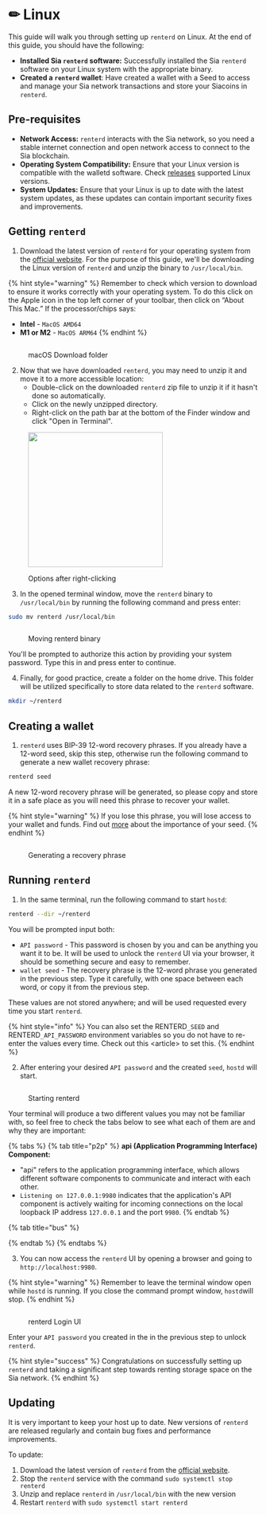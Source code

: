 # ✏ Linux

This guide will walk you through setting up `renterd` on Linux. At the end of this guide, you should have the following:

* **Installed Sia `renterd` software:** Successfully installed the Sia `renterd` software on your Linux system with the appropriate binary.
* **Created a `renterd` wallet**: Have created a wallet with a Seed to access and manage your Sia network transactions and store your Siacoins in `renterd`.

## Pre-requisites

* **Network Access:** `renterd` interacts with the Sia network, so you need a stable internet connection and open network access to connect to the Sia blockchain.
* **Operating System Compatibility:** Ensure that your Linux version is compatible with the walletd software. Check [releases](../../miscellaneous/releases.md) supported Linux versions.
* **System Updates:** Ensure that your Linux is up to date with the latest system updates, as these updates can contain important security fixes and improvements.

## Getting `renterd`

1. Download the latest version of `renterd` for your operating system from the [official website](https://sia.tech/software/renterd). For the purpose of this guide, we'll be downloading the Linux version of `renterd` and unzip the binary to `/usr/local/bin`.

{% hint style="warning" %}
Remember to check which version to download to ensure it works correctly with your operating system. To do this click on the Apple icon in the top left corner of your toolbar, then click on “About This Mac.” If the processor/chips says:

* **Intel** - `MacOS AMD64`
* **M1 or M2** - `MacOS ARM64`
{% endhint %}

<figure><img src="../../.gitbook/assets/renter_1.png" alt=""><figcaption><p>macOS Download folder</p></figcaption></figure>

2. Now that we have downloaded `renterd`, you may need to unzip it and move it to a more accessible location:
   * Double-click on the downloaded `renterd` zip file to unzip it if it hasn't done so automatically.
   * Click on the newly unzipped directory.
   * Right-click on the path bar at the bottom of the Finder window and click "Open in Terminal".

<figure><img src="../../.gitbook/assets/option.png" alt="" width="271"><figcaption><p>Options after right-clicking</p></figcaption></figure>

3. In the opened terminal window, move the `renterd` binary to `/usr/local/bin` by running the following command and press enter:

```bash
sudo mv renterd /usr/local/bin
```

<figure><img src="../../.gitbook/assets/renterd_2.png" alt=""><figcaption><p>Moving renterd binary</p></figcaption></figure>

You'll be prompted to authorize this action by providing your system password. Type this in and press enter to continue.

4. Finally, for good practice, create a folder on the home drive. This folder will be utilized specifically to store data related to the `renterd` software.

```bash
mkdir ~/renterd
```

## Creating a wallet

1. `renterd` uses BIP-39 12-word recovery phrases. If you already have a 12-word seed, skip this step, otherwise run the following command to generate a new wallet recovery phrase:

```bash
renterd seed
```

A new 12-word recovery phrase will be generated, so please copy and store it in a safe place as you will need this phrase to recover your wallet.&#x20;

{% hint style="warning" %}
If you lose this phrase, you will lose access to your wallet and funds. Find out [more](../../get-started-with-sia/the-importance-of-your-seed.md) about  the importance of your seed.
{% endhint %}

<figure><img src="../../.gitbook/assets/renterd_3.png" alt=""><figcaption><p>Generating a recovery phrase</p></figcaption></figure>

## Running `renterd`

1. In the same terminal, run the following command to start `hostd`:

```bash
renterd --dir ~/renterd
```

You will be prompted input both:

* `API password` - This password is chosen by you and can be anything you want it to be. It will be used to unlock the `renterd` UI via your browser, it should be something secure and easy to remember.
* `wallet seed` - The recovery phrase is the 12-word phrase you generated in the previous step. Type it carefully, with one space between each word, or copy it from the previous step.

These values are not stored anywhere; and will be used requested every time you start `renterd`.

{% hint style="info" %}
You can also set the RENTERD`_SEED` and RENTERD`_API_PASSWORD` environment variables so you do not have to re-enter the values every time. Check out this \<article> to set this.
{% endhint %}

2. After entering your desired `API password` and the created `seed`, `hostd` will start.&#x20;

<figure><img src="../../.gitbook/assets/renterd_4.png" alt=""><figcaption><p>Starting renterd</p></figcaption></figure>

Your terminal will produce a two different values you may not be familiar with, so feel free to check the tabs below to see what each of them are and why they are important:

{% tabs %}
{% tab title="p2p" %}
**api (Application Programming Interface) Component:**

* "api" refers to the application programming interface, which allows different software components to communicate and interact with each other.
* `Listening on 127.0.0.1:9980` indicates that the application's API component is actively waiting for incoming connections on the local loopback IP address `127.0.0.1` and the port `9980`.
{% endtab %}

{% tab title="bus" %}

{% endtab %}
{% endtabs %}

3. &#x20;You can now access the `renterd` UI by opening a browser and going to `http://localhost:9980`.&#x20;

{% hint style="warning" %}
Remember to leave the terminal window open while `hostd` is running. If you close the command prompt window, `hostd`will stop.
{% endhint %}



<figure><img src="../../.gitbook/assets/renterd_5.png" alt=""><figcaption><p>renterd Login UI</p></figcaption></figure>

Enter your `API password` you created in the in the previous step to unlock `renterd`.

{% hint style="success" %}
Congratulations on successfully setting up `renterd` and taking a significant step towards renting storage space on the Sia network.
{% endhint %}

## Updating

It is very important to keep your host up to date. New versions of `renterd` are released regularly and contain bug fixes and performance improvements.

To update:

1. Download the latest version of `renterd` from the [official website](https://sia.tech/software/renterd).
2. Stop the `renterd` service with the command `sudo systemctl stop renterd`
3. Unzip and replace `renterd` in `/usr/local/bin` with the new version
4. Restart `renterd` with `sudo systemctl start renterd`
